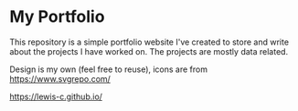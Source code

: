 # My Portfolio

This repository is a simple portfolio website I've created to store and write about the projects I have worked on. The projects are mostly data related.

Design is my own (feel free to reuse), icons are from https://www.svgrepo.com/

https://lewis-c.github.io/

